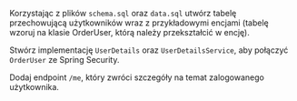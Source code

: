 Korzystając z plików `schema.sql` oraz `data.sql` utwórz tabelę przechowującą użytkowników wraz z przykładowymi
encjami (tabelę wzoruj na klasie OrderUser, którą należy przekształcić w encję).

Stwórz implementację `UserDetails` oraz `UserDetailsService`, aby połączyć `OrderUser` ze Spring Security.

Dodaj endpoint `/me`, który zwróci szczegóły na temat zalogowanego użytkownika.